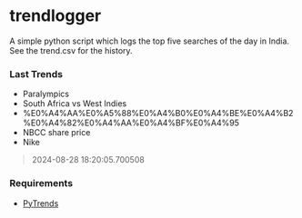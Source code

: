 # trendlogger
A simple python script which logs the top five searches of the day in India.<br>See the trend.csv for the history.<br>

<!-- Last Trends -->
### Last Trends
* Paralympics
* South Africa vs West Indies
* %E0%A4%AA%E0%A5%88%E0%A4%B0%E0%A4%BE%E0%A4%B2%E0%A4%82%E0%A4%AA%E0%A4%BF%E0%A4%95
* NBCC share price
* Nike
> 2024-08-28 18:20:05.700508

<!-- Requirements -->
### Requirements
* [PyTrends](https://github.com/dreyco676/pytrends)
